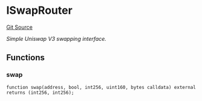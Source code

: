 # ISwapRouter
[Git Source](https://github.com/NaniDAO/ie/blob/d47449524e79a44fee3444e5d49a8256f0cc4165/src/IE.sol)

*Simple Uniswap V3 swapping interface.*


## Functions
### swap


```solidity
function swap(address, bool, int256, uint160, bytes calldata) external returns (int256, int256);
```

